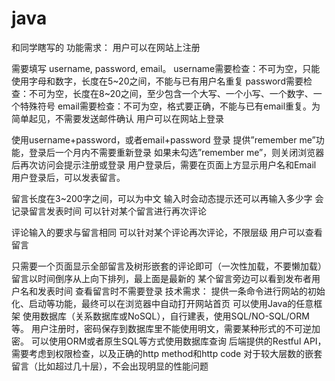 # java
和同学瞎写的
功能需求：
用户可以在网站上注册

需要填写 username, password, email。
username需要检查：不可为空，只能使用字母和数字，长度在5~20之间，不能与已有用户名重复
password需要检查：不可为空，长度在8~20之间，至少包含一个大写、一个小写、一个数字、一个特殊符号
email需要检查：不可为空，格式要正确，不能与已有email重复。为简单起见，不需要发送邮件确认
用户可以在网站上登录

使用username+password，或者email+password 登录
提供”remember me”功能，登录后一个月内不需要重新登录
如果未勾选”remember me”，则关闭浏览器后再次访问会提示注册或登录
用户登录后，需要在页面上方显示用户名和Email
用户登录后，可以发表留言。

留言长度在3~200字之间，可以为中文
输入时会动态提示还可以再输入多少字
会记录留言发表时间
可以针对某个留言进行再次评论

评论输入的要求与留言相同
可以针对某个评论再次评论，不限层级
用户可以查看留言

只需要一个页面显示全部留言及树形嵌套的评论即可（一次性加载，不要懒加载）
留言以时间倒序从上向下排列，最上面是最新的
某个留言旁边可以看到发布者用户名和发表时间
查看留言时不需要登录
技术需求：
提供一条命令进行网站的初始化、启动等功能，最终可以在浏览器中自动打开网站首页
可以使用Java的任意框架
使用数据库（关系数据库或NoSQL），自行建表，使用SQL/NO-SQL/ORM等。
用户注册时，密码保存到数据库里不能使用明文，需要某种形式的不可逆加密。
可以使用ORM或者原生SQL等方式使用数据库查询
后端提供的Restful API，需要考虑到权限检查，以及正确的http method和http code
对于较大层数的嵌套留言（比如超过几十层），不会出现明显的性能问题
